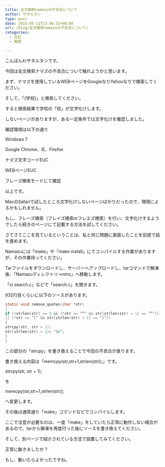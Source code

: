 ```yaml
---
title: 全文検索namazuの不具合について
author: サタルタン
type: post
date: 2015-05-11T13:49:52+00:00
url: /blog/全文検索namazuの不具合について/
categories:
  - 日記
  - 開発

---
```

こんばんわサタルタンです。

今回は全文検索ナマズの不具合について触れようかと思います。

まず、ナマズを使用しているWEBページをGoogleなりYahooなりで検索してください。

そして、「{学校}」と検索してください。

すると検索結果で学校の「校」が文字化けします。

しないページがありますが、ある一定条件では文字化けを確認しました。

確認環境は以下の通り

Windows 7
  
Google Chrome、IE、Firefox
  
ナマズ文字コードEUC
  
WEBページEUC
  
フレーズ検索モードにて確認

以上です。

MacのSafariで試したところ文字化けしないページばかりだったので、環境によるかもしれません。

もし、フレーズ検索（フレイズ検索orフレエズ検索）を行い、文字化けするようでしたら続きのページにて記載する方法を試してください。

<!--more-->

さてさてここを見ているということは、私と同じ問題に直面したことを前提で話を進めます。

Namazuには「make」や「make install」にてコンパイルする作業がありますが、その作業待ってください。

Tarファイルをダウンロードし、サーバーへアップロードし、tarコマンドで解凍後、「Namazuディレクトリ→nmz」へ移動します。

「vi search.c」などで「search.c」を開きます。

932行目くらいに以下のソースがあります。

```c
static void remove_quotes(char *str)
{
if ((strlen(str) >= 3 && (*str == ‘”‘ && str[strlen(str) – 1] == ‘”‘))
|| (*str == ‘{‘ && str[strlen(str) – 1] == ‘}’))
{
strcpy(str, str + 1);
str[strlen(str) – 1]= ‘\0’;
}
}
```

この部分の「strcpy」を書き換えることで今回の不具合が直ります。

書き換える内容は「memcpy(str,str+1,strlen(str));」です。

strcpy(str, str + 1);

を

memcpy(str,str+1,strlen(str));

へ変更します。

その後は通常通り「make」コマンドなどでコンパイルします。

ここで注意が必要なのは、一度「make」をしていたら正常に動作しない場合があるので、tarから解凍を再度行った後にソースを書き換えてください。

そして、別ページで紹介されている方法で設置してみてください。

正常に動きましたか？

もし、動いたらよかったですね。